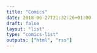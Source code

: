 ```yaml
---
title: "Comics"
date: 2018-06-27T21:32:26+01:00
draft: false
layout: "list"
type: "comics-list"
outputs: ["html", "rss"]
---
```

